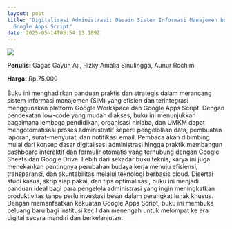 ```yaml
---
layout: post
title: "Digitalisasi Administrasi: Desain Sistem Informasi Manajemen berbasis
  Google Apps Script"
date: 2025-05-14T05:54:13.189Z
---
```

![](/images/uploads/screenshot-2025-05-14-125342.jpg)

**P﻿enulis:** Gagas Gayuh Aji,
Rizky Amalia Sinulingga,
Aunur Rochim

**Harga:** Rp.75.000\
\
Buku ini menghadirkan panduan praktis dan strategis dalam merancang sistem informasi manajemen (SIM) yang efisien dan terintegrasi menggunakan platform Google Workspace dan Google Apps Script. Dengan pendekatan low-code yang mudah diakses, buku ini menunjukkan bagaimana lembaga pendidikan, organisasi nirlaba, dan UMKM dapat mengotomatisasi proses administratif seperti pengelolaan data, pembuatan laporan, surat-menyurat, dan notifikasi email. Pembaca akan dibimbing mulai dari konsep dasar digitalisasi administrasi hingga praktik membangun dashboard interaktif dan formulir otomatis yang terhubung dengan Google Sheets dan Google Drive.
	Lebih dari sekadar buku teknis, karya ini juga menekankan pentingnya perubahan budaya kerja menuju efisiensi, transparansi, dan akuntabilitas melalui teknologi berbasis cloud. Disertai studi kasus, skrip siap pakai, dan tips optimalisasi, buku ini menjadi panduan ideal bagi para pengelola administrasi yang ingin meningkatkan produktivitas tanpa perlu investasi besar dalam perangkat lunak khusus. Dengan memanfaatkan kekuatan Google Apps Script, buku ini membuka peluang baru bagi institusi kecil dan menengah untuk melompat ke era digital secara mandiri dan berkelanjutan.